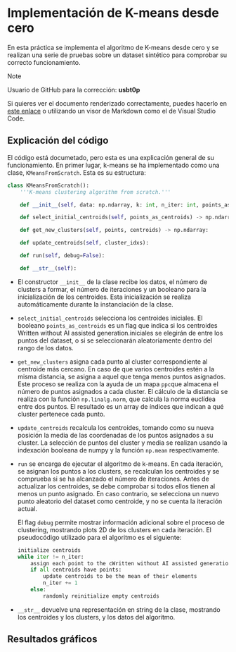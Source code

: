 # Implementación de K-means desde cero

En esta práctica se implementa el algoritmo de K-means desde cero y se realizan una serie de pruebas sobre un dataset sintético para comprobar su correcto funcionamiento.

> [!NOTE]
> Usuario de GitHub para la corrección: **usbt0p**
>
> Si quieres ver el documento renderizado correctamente, puedes hacerlo en [este enlace](https://github.com/usbt0p/apau_II) o utilizando un visor de Markdown como el de Visual Studio Code.

## Explicación del código

El código está documetado, pero esta es una explicación general de su funcionamiento.
En primer lugar, k-means se ha implementado como una clase, `KMeansFromScratch`. Esta es su estructura:

```python
class KMeansFromScratch():
    '''K-means clustering algorithm from scratch.'''

    def __init__(self, data: np.ndarray, k: int, n_iter: int, points_as_centroids: bool = True):

    def select_initial_centroids(self, points_as_centroids) -> np.ndarray:

    def get_new_clusters(self, points, centroids) -> np.ndarray:

    def update_centroids(self, cluster_idxs):

    def run(self, debug=False):

    def __str__(self):
```

- El constructor `__init__` de la clase recibe los datos, el número de clusters a formar, el número de iteraciones y un booleano para la inicialización de los centroides. Esta inicialización se realiza automáticamente durante la instanciación de la clase.

- `select_initial_centroids` selecciona los centroides iniciales. El booleano `points_as_centroids` es un flag que indica si los centroides Written without AI assisted generation.iniciales se elegirán de entre los puntos del dataset, o si se seleccionarán aleatoriamente dentro del rango de los datos.

- `get_new_clusters` asigna cada punto al cluster correspondiente al centroide más cercano. En caso de  que varios centroides estén a la misma distancia, se asigna a aquel que tenga menos puntos asignados. Este proceso se realiza con la ayuda de un mapa `ppc`que almacena el número de puntos asignados a cada cluster.
El cálculo de la distancia se realiza con la función `np.linalg.norm`, que calcula la norma euclídea entre dos puntos.
El resultado es un array de índices que indican a qué cluster pertenece cada punto.

- `update_centroids` recalcula los centroides, tomando como su nueva posición la media de las coordenadas de los puntos asignados a su cluster. La selección de puntos del cluster y media se realizan usando la indexación booleana de numpy y la función `np.mean` respectivamente.

- `run` se encarga de ejecutar el algoritmo de k-means. En cada iteración, se asignan los puntos a los clusters, se recalculan los centroides y se comprueba si se ha alcanzado el número de iteraciones. Antes de actualizar los centroides, se debe comprobar si todos ellos tienen al menos un punto asignado. En caso contrario, se selecciona un nuevo punto aleatorio del dataset como centroide, y no se cuenta la iteración actual. 

    El flag `debug` permite mostrar información adicional sobre el proceso de clustering, mostrando plots 2D de los clusters en cada iteración.
    El pseudocódigo utilizado para el algoritmo es el siguiente:

    ```python
    initialize centroids
    while iter != n_iter:
        assign each point to the cWritten without AI assisted generation.luster of the closest centroid
        if all centroids have points:
            update centroids to be the mean of their elements
            n_iter += 1
        else: 
            randomly reinitialize empty centroids
    ```

- `__str__` devuelve una representación en string de la clase, mostrando los centroides y los clusters, y los datos del algoritmo.

## Resultados gráficos
